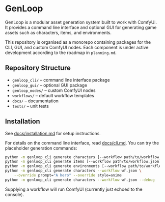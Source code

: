 # GenLoop

GenLoop is a modular asset generation system built to work with ComfyUI. It provides a command line interface and optional GUI for generating game assets such as characters, items, and environments.

This repository is organised as a monorepo containing packages for the CLI, GUI, and custom ComfyUI nodes. Each component is under active development according to the roadmap in `planning.md`.

## Repository Structure

- `genloop_cli/` – command line interface package
- `genloop_gui/` – optional GUI package
- `genloop_nodes/` – custom ComfyUI nodes
- `workflows/` – default workflow templates
- `docs/` – documentation
- `tests/` – unit tests

## Installation

See [docs/installation.md](docs/installation.md) for setup instructions.

For details on the command line interface, read [docs/cli.md](docs/cli.md). You can try the placeholder generation commands:

```bash
python -m genloop_cli generate characters [--workflow path/to/workflow.json]
python -m genloop_cli generate items [--workflow path/to/workflow.json]
python -m genloop_cli generate environments [--workflow path/to/workflow.json]
python -m genloop_cli generate characters --workflow wf.json \
    --override prompt="A hero" --override style=anime
python -m genloop_cli generate characters --workflow wf.json --debug
```
Supplying a workflow will run ComfyUI (currently just echoed to the console).
